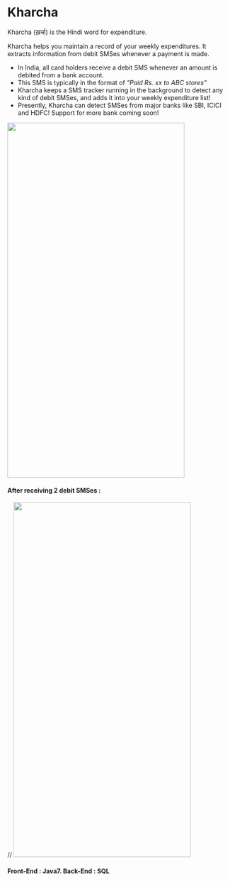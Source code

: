 # Kharcha
Kharcha (ख़र्चा) is the Hindi word for expenditure. 

Kharcha helps you maintain a record of your weekly expenditures. It extracts information from debit SMSes whenever a payment is made. 
* In India, all card holders receive a debit SMS whenever an amount is debited from a bank account. 
* This SMS is typically in the format of _"*Paid Rs. xx to ABC stores*"_
* Kharcha keeps a SMS tracker running in the background to detect any kind of debit SMSes, and adds it into your weekly expenditure list! 
* Presently, Kharcha can detect SMSes from major banks like SBI, ICICI and HDFC! Support for more bank coming soon! 

<img src="https://user-images.githubusercontent.com/45825805/184033449-a1a6fa39-ab00-4529-ae23-e98245bd44ce.jpg" width="400" height="800">

#### After receiving 2 debit SMSes :  

// <img src="https://user-images.githubusercontent.com/45825805/184037941-8b483a92-9974-4e57-ab37-4344c464b70d.jpeg" width="400" height="800">


#### Front-End : Java7.  Back-End : SQL
